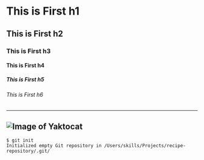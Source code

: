#     This is First h1
##    This is First h2
###   This is First h3
####  This is First h4
##### This is First h5
###### This is First h6


-------------------------
![Image of Yaktocat](https://octodex.github.com/images/yaktocat.png)
-------------------------


```
$ git init
Initialized empty Git repository in /Users/skills/Projects/recipe-repository/.git/
```

